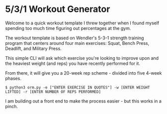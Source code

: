 # 5/3/1 Workout Generator

Welcome to a quick workout template I threw together when I found myself spending too much time figuring out percentages at the gym.

The workout template is based on Wendler's 5-3-1 strength training program that centers around four main exercises: Squat, Bench Press, Deadlift, and Military Press.

This simple CLI will ask which exercise you're looking to improve upon and the heaviest weight (and reps) you have recently performed for it.

From there, it will give you a 20-week rep scheme - divided into five 4-week phases.

```terminal
$ python3 orm.py -e ["ENTER EXERCISE IN QUOTES"] -w [ENTER WEIGHT LIFTED] -r [ENTER NUMBER OF REPS PERFORMED]
```

I am building out a front end to make the process easier - but this works in a pinch.